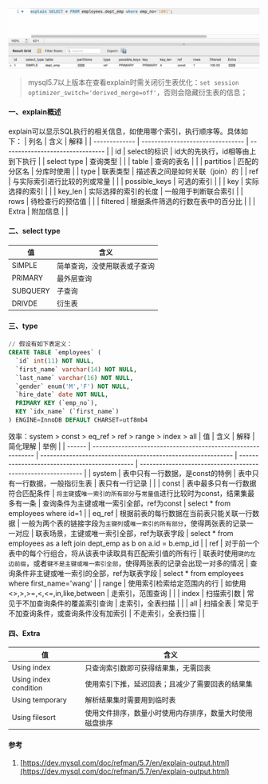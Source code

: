 ![image.png](pic/1240-20210115030154368.png)
> mysql5.7以上版本在查看explain时需关闭衍生表优化：`set session optimizer_switch='derived_merge=off'`，否则会隐藏衍生表的信息；
#### 一、explain概述
explain可以显示SQL执行的相关信息，如使用哪个索引，执行顺序等。具体如下：
| 列名          | 含义                             | 解释                             |
| ------------- | -------------------------------- | -------------------------------- |
| id            | select的标识                     | id大的先执行，id相等由上到下执行 |
| select type   | 查询类型                         |                                  |
| table         | 查询的表名                       |                                  |
| partitios     | 匹配的分区名                     | 分库时使用                       |
| type          | 联表类型                         | 描述表之间是如何关联（join）的   |
| ref           | 与实际索引进行比较的列或常量     |                                  |
| possible_keys | 可选的索引                       |                                  |
| key           | 实际选择的索引                   |                                  |
| key_len       | 实际选择的索引的长度             | 一般用于判断联合索引             |
| rows          | 待检查行的预估值                 |                                  |
| filtered      | 根据条件筛选的行数在表中的百分比 |                                  |
| Extra         | 附加信息                         |                                  |

#### 二、select type

| 值       | 含义                         |
| -------- | ---------------------------- |
| SIMPLE   | 简单查询，没使用联表或子查询 |
| PRIMARY  | 最外层查询                   |
| SUBQUERY | 子查询                       |
| DRIVDE   | 衍生表                       |

#### 三、type

```sql
// 假设有如下表定义：
CREATE TABLE `employees` (
  `id` int(11) NOT NULL,
  `first_name` varchar(14) NOT NULL,
  `last_name` varchar(16) NOT NULL,
  `gender` enum('M','F') NOT NULL,
  `hire_date` date NOT NULL,
  PRIMARY KEY (`emp_no`),
  KEY `idx_name` (`first_name`)
) ENGINE=InnoDB DEFAULT CHARSET=utf8mb4
```
效率：system > const > eq_ref > ref > range > index > all
| 值     | 含义                                                         | 解释                                                         | 简化理解                                      | 举例                                                         |
| ------ | ------------------------------------------------------------ | ------------------------------------------------------------ | --------------------------------------------- | ------------------------------------------------------------ |
| system | 表中只有一行数据，是const的特例                              | 表中只有一行数据，一般指衍生表                               | 表只有一行记录                                |                                                              |
| const  | 表中最多只有一行数据符合匹配条件                             | `将主键`或`唯一索引的所有部分`与`常量值`进行比较时为const，结果集最多有一条 | 查询条件为主键或唯一索引全部，ref为const      | select * from employees where id=1                           |
| eq_ref | 根据前表的每行数据在当前表只能关联一行数据                   | 一般为两个表的链接字段为`主键列`或`唯一索引的所有部分`，使得两张表的记录一一对应 | 联表场景，主键或唯一索引全部，ref为联表字段   | select * from employees as a left join dept_emp as b on a.id = b.emp_id |
| ref    | 对于前一个表中的每个行组合，将从该表中读取具有匹配索引值的所有行 | 联表时使用`键的左边前缀`，或者`键不是主键或唯一索引全部`，使得两张表的记录会出现一对多的情况 | 查询条件非主键或唯一索引的全部，ref为联表字段 | select * from employees where first_name='wang'              |
| range  | 使用索引检索给定范围内的行                                   | 如使用<>,>,>=,<,<=,in,like,between                           | 走索引，范围查询                              |                                                              |
| index  | 扫描索引数                                                   | 常见于不加查询条件的覆盖索引查询                             | 走索引，全表扫描                              |                                                              |
| all    | 扫描全表                                                     | 常见于不加查询条件，或查询条件没有加索引                     | 不走索引，全表扫描                            |                                                              |

#### 四、Extra
| 值                    | 含义                                                     |
| --------------------- | -------------------------------------------------------- |
| Using index           | 只查询索引数即可获得结果集，无需回表                     |
| Using index condition | 使用索引下推，延迟回表；且减少了需要回表的结果集         |
| Using temporary       | 解析结果集时需要用到临时表                               |
| Using filesort        | 使用文件排序，数量小时使用内存排序，数量大时使用磁盘排序 |

#### 参考

1. [https://dev.mysql.com/doc/refman/5.7/en/explain-output.html](https://dev.mysql.com/doc/refman/5.7/en/explain-output.html)